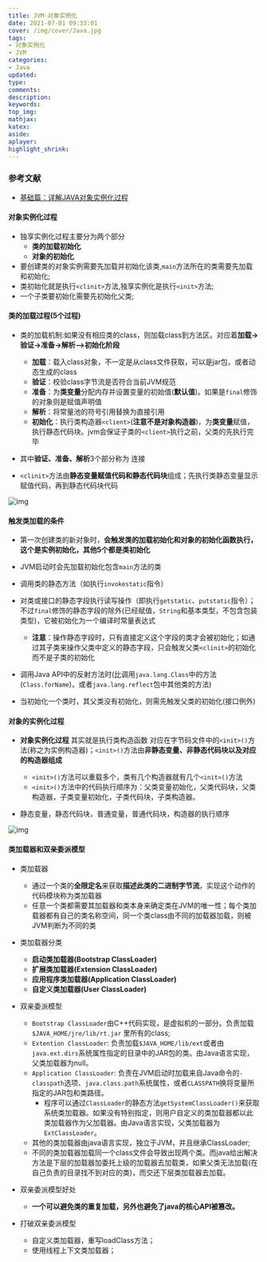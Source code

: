 ```yaml
---
title: JVM-对象实例化
date: 2021-07-01 09:33:01
cover: /img/cover/Java.jpg
tags:
- 对象实例化
- JVM
categories:
- Java
updated:
type:
comments:
description:
keywords:
top_img:
mathjax:
katex:
aside:
aplayer:
highlight_shrink:
---
```


### 参考文献

* [基础篇：详解JAVA对象实例化过程](https://juejin.cn/post/6861940021146943502)

#### 对象实例化过程

* 独享实例化过程主要分为两个部分
  * **类的加载初始化**
  * **对象的初始化**
* 要创建类的对象实例需要先加载并初始化该类,`main`方法所在的类需要先加载和初始化;
* 类初始化就是执行`<clinit>`方法,独享实例化是执行`<init>`方法;
* 一个子类要初始化需要先初始化父类;

#### 类的加载过程(5个过程)

* 类的加载机制:如果没有相应类的class，则加载class到方法区。对应着**加载->验证->准备->解析-->初始化阶段**
  * **加载**：载入class对象，不一定是从class文件获取，可以是jar包，或者动态生成的class
  * **验证**：校验class字节流是否符合当前JVM规范
  * **准备**：为**类变量**分配内存并设置变量的初始值(**默认值**)。如果是`final`修饰的对象则是赋值声明值
  * **解析**：将常量池的符号引用替换为直接引用
  * **初始化**：执行类构造器`<client>`(**注意不是对象构造器**)，为**类变量**赋值，执行静态代码块。jvm会保证子类的`<client>`执行之前，父类的<client>先执行完毕

* 其中**验证、准备、解析**3个部分称为 连接

* `<clinit>`方法由**静态变量赋值代码和静态代码块**组成；先执行类静态变量显示赋值代码，再到静态代码块代码

![img](http://www.chenjunlin.vip/img/jvm/%E7%B1%BB%E7%9A%84%E5%8A%A0%E8%BD%BD%E8%BF%87%E7%A8%8B.png)

#### 触发类加载的条件

* 第一次创建类的新对象时，**会触发类的加载初始化和对象的初始化函数<init>执行，这个是实例初始化，其他5个都是类初始化**

* JVM启动时会先加载初始化包含`main`方法的类

* 调用类的静态方法（如执行`invokestatic`指令）

* 对类或接口的静态字段执行读写操作（即执行`getstatic`、`putstatic`指令）；不过`final`修饰的静态字段的除外(已经赋值，`String`和基本类型，不包含包装类型)，它被初始化为一个编译时常量表达式
  * **注意**：操作静态字段时，只有直接定义这个字段的类才会被初始化；如通过其子类来操作父类中定义的静态字段，只会触发父类`<clinit>`的初始化而不是子类的初始化

* 调用Java API中的反射方法时(比调用`java.lang.Class`中的方法(`Class.forName`)，或者`java.lang.reflect`包中其他类的方法)

* 当初始化一个类时，其父类没有初始化，则需先触发父类的初始化(接口例外)

#### 对象的实例化过程

* **对象实例化过程** 其实就是执行类构造函数 对应在字节码文件中的`<init>()`方法(称之为实例构造器)；`<init>()`方法由**非静态变量、非静态代码块以及对应的构造器组成**
  * `<init>()`方法可以重载多个，类有几个构造器就有几个`<init>()`方法
  * `<init>()`方法中的代码执行顺序为：父类变量初始化，父类代码块，父类构造器，子类变量初始化，子类代码块，子类构造器。

* 静态变量，静态代码块，普通变量，普通代码块，构造器的执行顺序

![img](http://www.chenjunlin.vip/img/jvm/%E5%AF%B9%E8%B1%A1%E5%88%9D%E5%A7%8B%E5%8C%96%E9%A1%BA%E5%BA%8F.png)

#### 类加载器和双亲委派模型

* 类加载器
  * 通过一个类的**全限定名**来获取**描述此类的二进制字节流**，实现这个动作的代码模块称为类加载器
  * 任意一个类都需要其加载器和类本身来确定类在JVM的唯一性；每个类加载器都有自己的类名称空间，同一个类class由不同的加载器加载，则被JVM判断为不同的类

* 类加载器分类
  * **启动类加载器(Bootstrap ClassLoader)**
  * **扩展类加载器(Extension ClassLoader)**
  * **应用程序类加载器(Application ClassLoader)**
  * **自定义类加载器(User ClassLoader)**
* 双亲委派模型
  * `Bootstrap ClassLoader`由C++代码实现，是虚拟机的一部分。负责加载`$JAVA_HOME/jre/lib/rt.jar` 里所有的class;
  * `Extention ClassLoader`: 负责加载`$JAVA_HOME/lib/ext`或者由`java.ext.dirs`系统属性指定的目录中的JAR包的类。由Java语言实现，父类加载器为null。
  * `Application ClassLoader`: 负责在JVM启动时加载来自Java命令的`-classpath`选项、`java.class.path`系统属性，或者`CLASSPATH`换将变量所指定的JAR包和类路径。
    * 程序可以通过`ClassLoader`的静态方法`getSystemClassLoader()`来获取系统类加载器。如果没有特别指定，则用户自定义的类加载器都以此类加载器作为父加载器。由Java语言实现，父类加载器为`ExtClassLoader`。
  * 其他的类加载器由java语言实现，独立于JVM，并且继承ClassLoader;
  * 不同的类加载器加载同一个class文件会导致出现两个类。而java给出解决方法是下层的加载器加委托上级的加载器去加载类，如果父类无法加载(在自己负责的目录找不到对应的类)，而交还下层类加载器去加载。
* 双亲委派模型好处
  * **一个可以避免类的重复加载，另外也避免了java的核心API被篡改。**

* 打破双亲委派模型

  - 自定义类加载器，重写loadClass方法；
  - 使用线程上下文类加载器；

  
